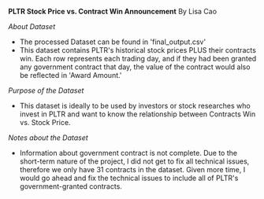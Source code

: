 **PLTR Stock Price vs. Contract Win Announcement** 
By Lisa Cao

*About Dataset*
- The processed Dataset can be found in 'final_output.csv'
- This dataset contains PLTR's historical stock prices PLUS their contracts win. Each row represents each trading day, and if they had been granted any government contract that day, the value of the contract would also be reflected in 'Award Amount.' 


*Purpose of the Dataset*
- This dataset is ideally to be used by investors or stock researches who invest in PLTR and want to know the relationship between Contracts Win vs. Stock Price. 

*Notes about the Dataset*
- Information about government contract is not complete. Due to the short-term nature of the project, I did not get to fix all technical issues, therefore we only have 31 contracts in the dataset. Given more time, I would go ahead and fix the technical issues to include all of PLTR's government-granted contracts.
